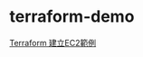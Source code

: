 # terraform-demo
[Terraform 建立EC2範例](https://matthung0807.blogspot.com/2021/11/terraform-provision-ec2-instance-example.html)